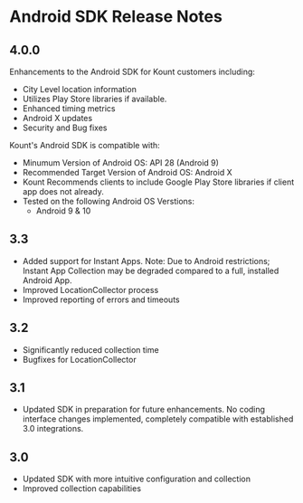 # Android SDK Release Notes

## 4.0.0
Enhancements to the Android SDK for Kount customers including:
* City Level location information
* Utilizes Play Store libraries if available.
* Enhanced timing metrics
* Android X updates
* Security and Bug fixes

Kount's Android SDK is compatible with:
* Minumum Version of Android OS: API 28 (Android 9) 
* Recommended Target Version of Android OS: Android X
* Kount Recommends clients to include Google Play Store libraries if client app does not already.
* Tested on the following Android OS Verstions:
  * Android 9 & 10

## 3.3
* Added support for Instant Apps.
Note: Due to Android restrictions; Instant App Collection may be degraded compared to a full, installed Android App.
* Improved LocationCollector process
* Improved reporting of errors and timeouts

## 3.2
* Significantly reduced collection time
* Bugfixes for LocationCollector

## 3.1
* Updated SDK in preparation for future enhancements. No coding interface changes implemented, completely compatible with established 3.0 integrations. 

## 3.0
* Updated SDK with more intuitive configuration and collection
* Improved collection capabilities

